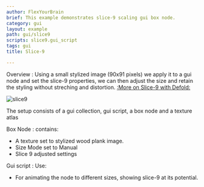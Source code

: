 ```yaml
---
author: FlexYourBrain
brief: This example demonstrates slice-9 scaling gui box node.
category: gui
layout: example
path: gui/slice9
scripts: slice9.gui_script
tags: gui
title: Slice-9

---
```


Overview : Using a small stylized image (90x91 pixels) we apply it to a gui node and set the slice-9 properties, we can then 
adjust the size and retain the styling without streching and distortion. [:More on Slice-9 with Defold:](https://defold.com/manuals/gui-box/#slice-9-texturing)

![slice9](slice9.png)

The setup consists of a gui collection, gui script, a box node and a texture atlas

Box Node
: contains:
  - A texture set to stylized wood plank image.
  - Size Mode set to Manual
  - Slice 9 adjusted settings
  
Gui script
: Use:
  - For animating the node to different sizes, showing slice-9 at its potential.